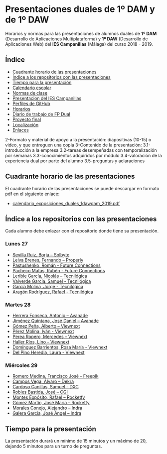 # Presentaciones duales de 1º DAM y de 1º DAW
Horarios y normas para las presentaciones de alumnos duales de **1º DAM** (Desarrollo de Aplicaciones Multiplataforma) y **1º DAW** (Desarrollo de Aplicaciones Web) del **IES Campanillas** (Málaga) del curso 2018 - 2019.

## Índice

* [Cuadrante horario de las presentaciones](#cuadrante-horario-de-las-presentaciones)
* [Índice a los repositorios con las presentaciones](#índice-a-los-repositorios-con-las-presentaciones)
* [Tiempo para la presentación](#tiempo-para-la-presentación)
* [Calendario escolar](#calendario-escolar)
* [Normas de clase](#normas-de-clase)
* [Presentacion del IES Campanillas](#presentacion-del-ies-campanillas)
* [Perfiles de GitHub](#perfiles-de-github)
* [Horarios](#horarios)
* [Diario de trabajo de FP Dual](#diario-de-trabajo-de-fp-dual)
* [Proyecto final](#proyecto-final)
* [Localización](#localizacion)
* [Enlaces](#enlaces)


2-Formato y material de apoyo a la presentación: diapositivas (10-15) o video, y que entreguen una copia
3-Contenido de la presentación:
3.1-introducción a la empresa
3.2-tareas desempeñadas con temporalización por semanas
3.3-conocimientos adquiridos por módulo
3.4-valoración de la experiencia dual por parte del alumno
3.5-preguntas y aclaraciones


## Cuadrante horario de las presentaciones

El cuadrante horario de las presentaciones se puede descargar en formato pdf en el siguiente enlace:

* [calendario_exposiciones_duales_1dawdam_2019.pdf](calendario_exposiciones_duales_1dawdam_2019.pdf)

## Índice a los repositorios con las presentaciones

Cada alumno debe enlazar con el repositorio donde tiene su presentación.

### Lunes 27

* [Sevilla Ruiz, Borja – Solbyte]()
* [Leiva Brenes, Fernando – Properly]()
* [Pastushenko, Román - Future Connections]()
* [Pacheco Matas, Rubén - Future Connections]()
* [Lerible García, Nicolás – Tecnilógica]()
* [Valverde Garcia, Samuel - Tecnilógica]()
* [García Molina, Jorge - Tecnilógica]()
* [Aragón Rodríguez, Rafael - Tecnilógica]()

### Martes 28

* [Herrera Fonseca, Antonio – Avanade]()
* [Jiménez Quintana, José Daniel – Avanade]()
* [Gómez Peña, Alberto – Viewnext]()
* [Pérez Molina, Iván - Viewnext]()
* [Perea Ropero, Mercedes – Viewnext]()
* [Haller Ríos, Lino - Viewnext]()
* [Domínguez Barrientos, Rosa María - Viewnext]()
* [Del Pino Heredia, Laura - Viewnext]()

### Miércoles 29

* [Romero Medina, Francisco José - Freepik]()
* [Campos Vega, Álvaro – Dekra]()
* [Cardoso Canillas, Samuel - DXC]()
* [Robles Bastida, José – CGI]()
* [Montes Expósito, Rafael – Rocketfy]()
* [Gómez Martín, José María – Rocketfy]()
* [Morales Conejo, Alejandro – Indra]()
* [Galera García, José Ángel – Indra]()

## Tiempo para la presentación

La presentación durará un mínimo de 15 minutos y un máximo de 20, dejando 5 minutos para un turno de preguntas.
